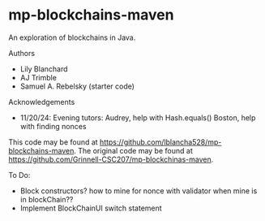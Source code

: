 # mp-blockchains-maven

An exploration of blockchains in Java.

Authors

* Lily Blanchard
* AJ Trimble
* Samuel A. Rebelsky (starter code)

Acknowledgements

* 11/20/24: Evening tutors: Audrey, help with Hash.equals()
                            Boston, help with finding nonces

This code may be found at <https://github.com/lblancha528/mp-blockchains-maven>. The original code may be found at <https://github.com/Grinnell-CSC207/mp-blockchinas-maven>.

To Do:
* Block constructors? how to mine for nonce with validator when mine is in blockChain??
* Implement BlockChainUI switch statement